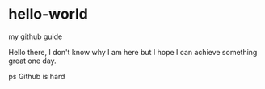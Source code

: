 # hello-world
my github guide

Hello there, I don't know why I am here but I hope I can achieve something great one day.

ps Github is hard
